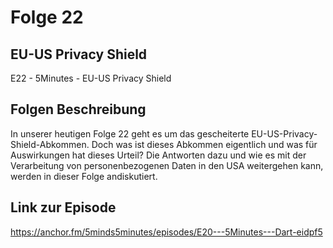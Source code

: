 # Folge 22

## EU-US Privacy Shield

E22 - 5Minutes - EU-US Privacy Shield

## Folgen Beschreibung

In unserer heutigen Folge 22 geht es um das gescheiterte EU-US-Privacy-Shield-Abkommen. Doch was ist dieses Abkommen eigentlich und was für Auswirkungen hat dieses Urteil?
Die Antworten dazu und wie es mit der Verarbeitung von personenbezogenen Daten in den USA weitergehen kann, werden in dieser Folge andiskutiert.

## Link zur Episode

https://anchor.fm/5minds5minutes/episodes/E20---5Minutes---Dart-eidpf5
